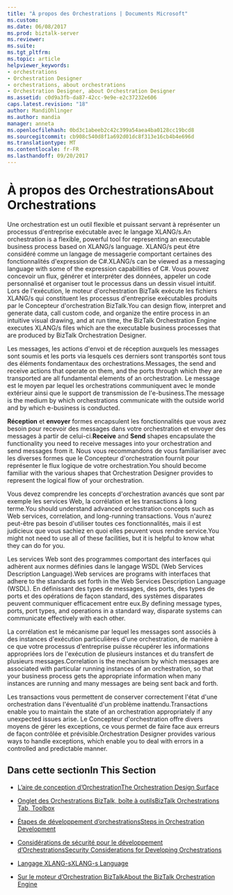 ```yaml
---
title: "À propos des Orchestrations | Documents Microsoft"
ms.custom: 
ms.date: 06/08/2017
ms.prod: biztalk-server
ms.reviewer: 
ms.suite: 
ms.tgt_pltfrm: 
ms.topic: article
helpviewer_keywords:
- orchestrations
- Orchestration Designer
- orchestrations, about orchestrations
- Orchestration Designer, about Orchestration Designer
ms.assetid: c0d9a3fb-da87-42cc-9e9e-e2c37232e606
caps.latest.revision: "18"
author: MandiOhlinger
ms.author: mandia
manager: anneta
ms.openlocfilehash: 0bd3c1abeeb2c42c399a54aea4ba0128cc19bcd8
ms.sourcegitcommit: cb908c540d8f1a692d01dc8f313e16cb4b4e696d
ms.translationtype: MT
ms.contentlocale: fr-FR
ms.lasthandoff: 09/20/2017
---
```

# <a name="about-orchestrations"></a><span data-ttu-id="19102-102">À propos des Orchestrations</span><span class="sxs-lookup"><span data-stu-id="19102-102">About Orchestrations</span></span>
<span data-ttu-id="19102-103">Une orchestration est un outil flexible et puissant servant à représenter un processus d'entreprise exécutable avec le langage XLANG/s.</span><span class="sxs-lookup"><span data-stu-id="19102-103">An orchestration is a flexible, powerful tool for representing an executable business process based on XLANG/s language.</span></span> <span data-ttu-id="19102-104">XLANG/s peut être considéré comme un langage de messagerie comportant certaines des fonctionnalités d'expression de C#.</span><span class="sxs-lookup"><span data-stu-id="19102-104">XLANG/s can be viewed as a messaging language with some of the expression capabilities of C#.</span></span> <span data-ttu-id="19102-105">Vous pouvez concevoir un flux, générer et interpréter des données, appeler un code personnalisé et organiser tout le processus dans un dessin visuel intuitif. Lors de l'exécution, le moteur d'orchestration BizTalk exécute les fichiers XLANG/s qui constituent les processus d'entreprise exécutables produits par le Concepteur d'orchestration BizTalk.</span><span class="sxs-lookup"><span data-stu-id="19102-105">You can design flow, interpret and generate data, call custom code, and organize the entire process in an intuitive visual drawing, and at run time, the BizTalk Orchestration Engine executes XLANG/s files which are the executable business processes that are produced by BizTalk Orchestration Designer.</span></span>  
  
 <span data-ttu-id="19102-106">Les messages, les actions d'envoi et de réception auxquels les messages sont soumis et les ports via lesquels ces derniers sont transportés sont tous des éléments fondamentaux des orchestrations.</span><span class="sxs-lookup"><span data-stu-id="19102-106">Messages, the send and receive actions that operate on them, and the ports through which they are transported are all fundamental elements of an orchestration.</span></span> <span data-ttu-id="19102-107">Le message est le moyen par lequel les orchestrations communiquent avec le monde extérieur ainsi que le support de transmission de l'e-business.</span><span class="sxs-lookup"><span data-stu-id="19102-107">The message is the medium by which orchestrations communicate with the outside world and by which e-business is conducted.</span></span>  
  
 <span data-ttu-id="19102-108">**Réception** et **envoyer** formes encapsulent les fonctionnalités que vous avez besoin pour recevoir des messages dans votre orchestration et envoyer des messages à partir de celui-ci.</span><span class="sxs-lookup"><span data-stu-id="19102-108">**Receive** and **Send** shapes encapsulate the functionality you need to receive messages into your orchestration and send messages from it.</span></span> <span data-ttu-id="19102-109">Nous vous recommandons de vous familiariser avec les diverses formes que le Concepteur d'orchestration fournit pour représenter le flux logique de votre orchestration.</span><span class="sxs-lookup"><span data-stu-id="19102-109">You should become familiar with the various shapes that Orchestration Designer provides to represent the logical flow of your orchestration.</span></span>  
  
 <span data-ttu-id="19102-110">Vous devez comprendre les concepts d'orchestration avancés que sont par exemple les services Web, la corrélation et les transactions à long terme.</span><span class="sxs-lookup"><span data-stu-id="19102-110">You should understand advanced orchestration concepts such as Web services, correlation, and long-running transactions.</span></span> <span data-ttu-id="19102-111">Vous n'aurez peut-être pas besoin d'utiliser toutes ces fonctionnalités, mais il est judicieux que vous sachiez en quoi elles peuvent vous rendre service.</span><span class="sxs-lookup"><span data-stu-id="19102-111">You might not need to use all of these facilities, but it is helpful to know what they can do for you.</span></span>  
  
 <span data-ttu-id="19102-112">Les services Web sont des programmes comportant des interfaces qui adhèrent aux normes définies dans le langage WSDL (Web Services Description Language).</span><span class="sxs-lookup"><span data-stu-id="19102-112">Web services are programs with interfaces that adhere to the standards set forth in the Web Services Description Language (WSDL).</span></span> <span data-ttu-id="19102-113">En définissant des types de messages, des ports, des types de ports et des opérations de façon standard, des systèmes disparates peuvent communiquer efficacement entre eux.</span><span class="sxs-lookup"><span data-stu-id="19102-113">By defining message types, ports, port types, and operations in a standard way, disparate systems can communicate effectively with each other.</span></span>  
  
 <span data-ttu-id="19102-114">La corrélation est le mécanisme par lequel les messages sont associés à des instances d'exécution particulières d'une orchestration, de manière à ce que votre processus d'entreprise puisse récupérer les informations appropriées lors de l'exécution de plusieurs instances et du transfert de plusieurs messages.</span><span class="sxs-lookup"><span data-stu-id="19102-114">Correlation is the mechanism by which messages are associated with particular running instances of an orchestration, so that your business process gets the appropriate information when many instances are running and many messages are being sent back and forth.</span></span>  
  
 <span data-ttu-id="19102-115">Les transactions vous permettent de conserver correctement l'état d'une orchestration dans l'éventualité d'un problème inattendu.</span><span class="sxs-lookup"><span data-stu-id="19102-115">Transactions enable you to maintain the state of an orchestration appropriately if any unexpected issues arise.</span></span> <span data-ttu-id="19102-116">Le Concepteur d'orchestration offre divers moyens de gérer les exceptions, ce vous permet de faire face aux erreurs de façon contrôlée et prévisible.</span><span class="sxs-lookup"><span data-stu-id="19102-116">Orchestration Designer provides various ways to handle exceptions, which enable you to deal with errors in a controlled and predictable manner.</span></span>  
  
## <a name="in-this-section"></a><span data-ttu-id="19102-117">Dans cette section</span><span class="sxs-lookup"><span data-stu-id="19102-117">In This Section</span></span>  
  
-   [<span data-ttu-id="19102-118">L’aire de conception d’Orchestration</span><span class="sxs-lookup"><span data-stu-id="19102-118">The Orchestration Design Surface</span></span>](../core/the-orchestration-design-surface.md)  
  
-   [<span data-ttu-id="19102-119">Onglet des Orchestrations BizTalk, boîte à outils</span><span class="sxs-lookup"><span data-stu-id="19102-119">BizTalk Orchestrations Tab, Toolbox</span></span>](../core/biztalk-orchestrations-tab-toolbox.md)  
  
-   [<span data-ttu-id="19102-120">Étapes de développement d’orchestrations</span><span class="sxs-lookup"><span data-stu-id="19102-120">Steps in Orchestration Development</span></span>](../core/steps-in-orchestration-development.md)  
  
-   [<span data-ttu-id="19102-121">Considérations de sécurité pour le développement d’Orchestrations</span><span class="sxs-lookup"><span data-stu-id="19102-121">Security Considerations for Developing Orchestrations</span></span>](../core/security-considerations-for-developing-orchestrations.md)  
  
-   [<span data-ttu-id="19102-122">Langage XLANG-s</span><span class="sxs-lookup"><span data-stu-id="19102-122">XLANG-s Language</span></span>](../core/xlang-s-language.md)  
  
-   [<span data-ttu-id="19102-123">Sur le moteur d’Orchestration BizTalk</span><span class="sxs-lookup"><span data-stu-id="19102-123">About the BizTalk Orchestration Engine</span></span>](../core/about-the-biztalk-orchestration-engine.md)